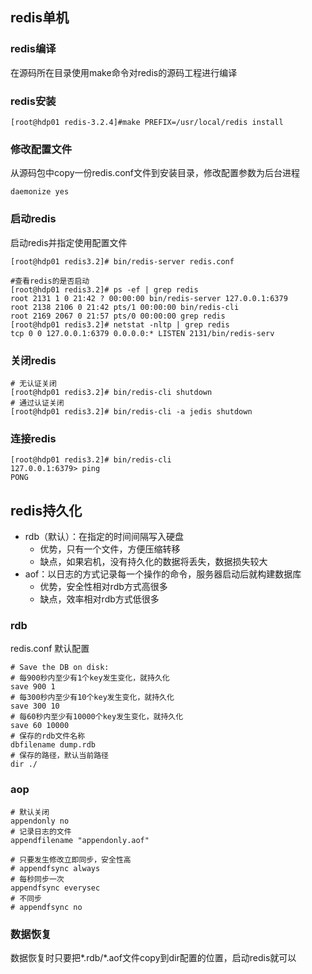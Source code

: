 
## redis单机

### redis编译
在源码所在目录使用make命令对redis的源码工程进行编译

### redis安装

	[root@hdp01 redis-3.2.4]#make PREFIX=/usr/local/redis install

### 修改配置文件
从源码包中copy一份redis.conf文件到安装目录，修改配置参数为后台进程

	daemonize yes

### 启动redis
启动redis并指定使用配置文件

	[root@hdp01 redis3.2]# bin/redis-server redis.conf

	#查看redis的是否启动
	[root@hdp01 redis3.2]# ps -ef | grep redis
	root 2131 1 0 21:42 ? 00:00:00 bin/redis-server 127.0.0.1:6379
	root 2138 2106 0 21:42 pts/1 00:00:00 bin/redis-cli
	root 2169 2067 0 21:57 pts/0 00:00:00 grep redis
	[root@hdp01 redis3.2]# netstat -nltp | grep redis
	tcp 0 0 127.0.0.1:6379 0.0.0.0:* LISTEN 2131/bin/redis-serv

### 关闭redis
	# 无认证关闭
	[root@hdp01 redis3.2]# bin/redis-cli shutdown
	# 通过认证关闭
	[root@hdp01 redis3.2]# bin/redis-cli -a jedis shutdown

### 连接redis
	[root@hdp01 redis3.2]# bin/redis-cli
	127.0.0.1:6379> ping
	PONG

## redis持久化

* rdb（默认）：在指定的时间间隔写入硬盘
	* 优势，只有一个文件，方便压缩转移
	* 缺点，如果宕机，没有持久化的数据将丢失，数据损失较大
* aof：以日志的方式记录每一个操作的命令，服务器启动后就构建数据库
	* 优势，安全性相对rdb方式高很多
	* 缺点，效率相对rdb方式低很多

### rdb
redis.conf 默认配置

	# Save the DB on disk:
	# 每900秒内至少有1个key发生变化，就持久化
	save 900 1
	# 每300秒内至少有10个key发生变化，就持久化
	save 300 10
	# 每60秒内至少有10000个key发生变化，就持久化
	save 60 10000
	# 保存的rdb文件名称
	dbfilename dump.rdb
	# 保存的路径，默认当前路径
	dir ./

### aop

	# 默认关闭
	appendonly no
	# 记录日志的文件
	appendfilename "appendonly.aof"

	# 只要发生修改立即同步，安全性高
	# appendfsync always
	# 每秒同步一次
	appendfsync everysec
	# 不同步
	# appendfsync no

### 数据恢复

数据恢复时只要把*.rdb/*.aof文件copy到dir配置的位置，启动redis就可以
